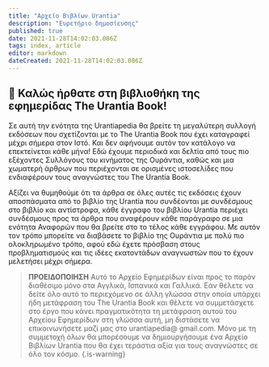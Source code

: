 ```yaml
---
title: "Αρχείο Βιβλίων Urantia"
description: "Ευρετήριο δημοσίευσης"
published: true
date: 2021-11-28T14:02:03.086Z
tags: index, article
editor: markdown
dateCreated: 2021-11-28T14:02:03.086Z
---
```


## :page_with_curl: Καλώς ήρθατε στη βιβλιοθήκη της εφημερίδας The Urantia Book!

Σε αυτή την ενότητα της Urantiapedia θα βρείτε τη μεγαλύτερη συλλογή εκδόσεων που σχετίζονται με το The Urantia Book που έχει καταγραφεί μέχρι σήμερα στον Ιστό. Και δεν αφήνουμε αυτόν τον κατάλογο να επεκτείνεται κάθε μήνα! Εδώ έχουμε περιοδικά και δελτία από τους πιο εξέχοντες Συλλόγους του κινήματος της Ουράντια, καθώς και μια χωματερή άρθρων που περιέχονται σε ορισμένες ιστοσελίδες που ενδιαφέρουν τους αναγνώστες του The Urantia Book.

Αξίζει να θυμηθούμε ότι τα άρθρα σε όλες αυτές τις εκδόσεις έχουν αποσπάσματα από το βιβλίο της Urantia που συνδέονται με συνδέσμους στο βιβλίο και αντίστροφα, κάθε έγγραφο του βιβλίου Urantia περιέχει συνδέσμους προς τα άρθρα που αναφέρουν κάθε παράγραφο σε μια ενότητα Αναφορών που θα βρείτε στο το τέλος κάθε εγγράφου. Με αυτόν τον τρόπο μπορείτε να διαβάσετε το βιβλίο της Ουράντια με πολύ πιο ολοκληρωμένο τρόπο, αφού εδώ έχετε πρόσβαση στους προβληματισμούς και τις ιδέες εκατοντάδων αναγνωστών που το έχουν μελετήσει μέχρι σήμερα.

> **ΠΡΟΕΙΔΟΠΟΙΗΣΗ**
> Αυτό το Αρχείο Εφημερίδων είναι προς το παρόν διαθέσιμο μόνο στα Αγγλικά, Ισπανικά και Γαλλικά. Εάν θέλετε να δείτε όλο αυτό το περιεχόμενο σε άλλη γλώσσα στην οποία υπάρχει ήδη μετάφραση του The Urantia Book και θέλετε να συμμετάσχετε στο έργο που κάνει πραγματικότητα τη μετάφραση αυτού του Αρχείου Εφημερίδων στη γλώσσα αυτή, μη διστάσετε να επικοινωνήσετε μαζί μας στο urantiapedia@ gmail.com.
> Μόνο με τη συμμετοχή όλων θα μπορέσουμε να δημιουργήσουμε ένα Αρχείο Βιβλίων Urantia που θα έχει τεράστια αξία για τους αναγνώστες σε όλο τον κόσμο.
{.is-warning}